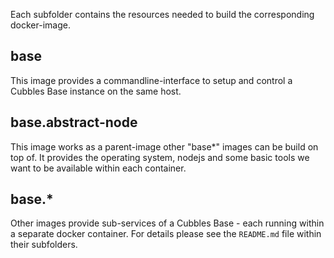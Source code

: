 Each subfolder contains the resources needed to build the corresponding docker-image.

## base
This image provides a commandline-interface to setup and control a Cubbles Base instance on the same host.

## base.abstract-node
This image works as a parent-image other "base*" images can be build on top of. It provides the operating system, nodejs and some basic tools we want to be available within each container.

## base.*
Other images provide sub-services of a Cubbles Base - each running within a separate docker container.
For details please see the ```README.md``` file within their subfolders.